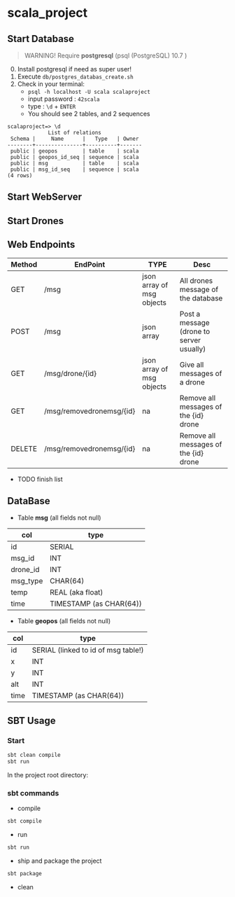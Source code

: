 # scala_project

## Start Database

> WARNING! Require **postgresql**  (psql (PostgreSQL) 10.7 )

0. Install postgresql if need as super user!
1. Execute `db/postgres_databas_create.sh`
2. Check in your terminal:
    * `psql -h localhost -U scala scalaproject`
    * input password : `42scala`
    * type : `\d` + `ENTER`
    * You should see 2 tables, and 2 sequences
```
scalaproject=> \d
             List of relations
 Schema |     Name      |   Type   | Owner 
--------+---------------+----------+-------
 public | geopos        | table    | scala
 public | geopos_id_seq | sequence | scala
 public | msg           | table    | scala
 public | msg_id_seq    | sequence | scala
(4 rows)
```

## Start WebServer


## Start Drones


## Web Endpoints


| Method | EndPoint | TYPE | Desc |
|--------|----------|------|------|
| GET    | /msg     | json array of msg objects | All drones message of the database |
| POST   | /msg     | json array | Post a message (drone to server usually) |
| GET    | /msg/drone/{id} | json array of msg objects | Give all messages of a drone |
| GET | /msg/removedronemsg/{id} | na | Remove all messages of the {id} drone |
| DELETE | /msg/removedronemsg/{id} | na | Remove all messages of the {id} drone |

* TODO finish list


## DataBase

* Table **msg** (all fields not null)

| col | type       |
|-----|------------|
| id  | SERIAL     |
| msg_id | INT |
| drone_id | INT |
| msg_type | CHAR(64) |
| temp | REAL (aka float) |
| time | TIMESTAMP (as CHAR(64)) |

* Table **geopos** (all fields not null)

| col | type       |
|-----|------------|
| id  | SERIAL (linked to id of msg table!)    |
| x | INT |
| y | INT |
| alt | INT |
| time | TIMESTAMP (as CHAR(64)) |


## SBT Usage

### Start 

```sh
sbt clean compile
sbt run
```

In the project root directory:

### sbt commands

* compile

```sh
sbt compile
```

* run

```sh
sbt run
```

* ship and package the project

```sh
sbt package
```

* clean

